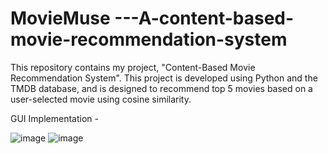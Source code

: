 # MovieMuse ---A-content-based-movie-recommendation-system

This repository contains my project, "Content-Based Movie Recommendation System". This project is developed using Python and the TMDB database, and is designed to recommend top 5 movies based on a user-selected movie using cosine similarity. 

GUI Implementation - 

![image](https://user-images.githubusercontent.com/130406848/231009385-cd713040-7b47-4275-b070-ccd381df73af.png)
![image](https://user-images.githubusercontent.com/130406848/231009424-841fa7f2-c15b-45f0-9770-fbbede8f5d2e.png)
